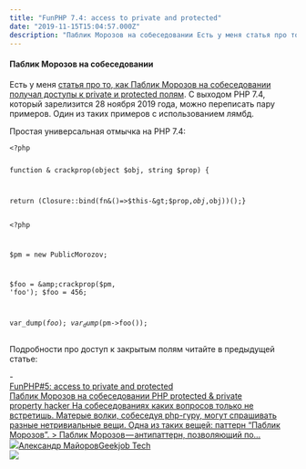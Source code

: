 ```yaml
---
title: "FunPHP 7.4: access to private and protected"
date: "2019-11-15T15:04:57.000Z"
description: "Паблик Морозов на собеседовании Есть у меня статья про то, как Паблик Морозов на собеседовании получал доступы к private и prote"
---
```


<h4 id="-">Паблик Морозов на собеседовании</h4><p>Есть у меня <a href="https://medium.com/@frontman/php-access-to-private-and-protected-b1028b974169" rel="noopener noreferrer">статья про то, как Паблик Морозов на собеседовании получал доступы к private и protected полям</a>. С выходом PHP 7.4, который зарелизится 28 ноября 2019 года, можно переписать пару примеров. Один из таких примеров с использованием лямбд.</p><p>Простая универсальная отмычка на PHP 7.4:</p><pre><code class="language-php">&lt;?php

function &amp; crackprop(object $obj, string $prop) {

return (Closure::bind(fn&amp;()=&gt;$this-&gt;$prop,$obj,$obj))();}
</code></pre><pre><code class="language-php">&lt;?php

$pm = new PublicMorozov;

$foo = &amp;crackprop($pm, 'foo');
$foo = 456;

var_dump($foo);
var_dump($pm-&gt;foo());
</code></pre><p>Подробности про доступ к закрытым полям читайте в предыдущей статье:</p>- <a class="kg-bookmark-container" href="/fun-php-5-access-to-private-and-protected/"><div class="kg-bookmark-content"><div class="kg-bookmark-title">FunPHP#5: access to private and protected</div><div class="kg-bookmark-description">Паблик Морозов на собеседовании
PHP protected &amp; private property hacker На собеседованиях каких вопросов только не встретишь. Матерые волки, собеседуя
php-гуру, могут спрашивать разные нетривиальные вещи. Одна из таких вещей:
паттерн “Паблик Морозов”. &gt; Паблик Морозов — антипаттерн, позволяющий по…</div><div class="kg-bookmark-metadata"><img class="kg-bookmark-icon" src="https://tech.geekjob.ru/favicon.png"><span class="kg-bookmark-author">Александр Майоров</span><span class="kg-bookmark-publisher">Geekjob Tech</span></div></div><div class="kg-bookmark-thumbnail"><img src="https://www.gravatar.com/avatar/8f8f604430a6a2116749fad87c9c86d5?s=250&amp;d=mm&amp;r=x"></div></a> <br/>
<p></p>

